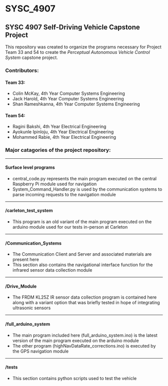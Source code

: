 # SYSC_4907

## SYSC 4907 Self-Driving Vehicle Capstone Project

This repository was created to organize the programs necessary for Project Team 33 and 54 to create the *Perceptual Autonomous Vehicle Control System* capstone project.

### Contributors:
#### Team 33:
- Colin McKay, 4th Year Computer Systems Engineering
- Jack Harold, 4th Year Computer Systems Engineering
- Shan Rameshkanna, 4th Year Computer Systems Engineering
#### Team 54:
- Ragini Bakshi, 4th Year Electrical Engineering
- Ayokunle Ipinloju, 4th Year Electrical Engineering
- Mohammed Rabie, 4th Year Electrical Engineering

### Major catagories of the project repository:
---
#### Surface level programs
- central_code.py represents the main program executed on the central Raspberry Pi module used for navigation
- System_Command_Handler.py is used by the communication systems to parse incoming requests to the navigation module
---
#### /carleton_test_system
- This program is an old variant of the main program executed on the arduino module used for our tests in-person at Carleton
---
#### /Communication_Systems
- The Communication Client and Server and associated materials are present here
- This section also contains the navigational interface function for the infrared sensor data collection module
---
#### /Drive_Module
- The FRDM KL25Z IR sensor data collection program is contained here along with a variant option that was briefly tested in hope of integrating ultrasonic sensors
---
#### /full_arduino_system
- The main program included here (full_arduino_system.ino) is the latest version of the main program executed on the arduino module
- The other program (highNavDataRate_corrections.ino) is executed by the GPS navigation module
---
#### /tests
- This section contains python scripts used to test the vehicle